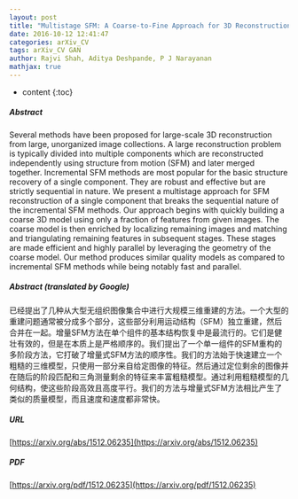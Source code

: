 ```yaml
---
layout: post
title: "Multistage SFM: A Coarse-to-Fine Approach for 3D Reconstruction"
date: 2016-10-12 12:41:47
categories: arXiv_CV
tags: arXiv_CV GAN
author: Rajvi Shah, Aditya Deshpande, P J Narayanan
mathjax: true
---
```


* content
{:toc}

##### Abstract
Several methods have been proposed for large-scale 3D reconstruction from large, unorganized image collections. A large reconstruction problem is typically divided into multiple components which are reconstructed independently using structure from motion (SFM) and later merged together. Incremental SFM methods are most popular for the basic structure recovery of a single component. They are robust and effective but are strictly sequential in nature. We present a multistage approach for SFM reconstruction of a single component that breaks the sequential nature of the incremental SFM methods. Our approach begins with quickly building a coarse 3D model using only a fraction of features from given images. The coarse model is then enriched by localizing remaining images and matching and triangulating remaining features in subsequent stages. These stages are made efficient and highly parallel by leveraging the geometry of the coarse model. Our method produces similar quality models as compared to incremental SFM methods while being notably fast and parallel.

##### Abstract (translated by Google)
已经提出了几种从大型无组织图像集合中进行大规模三维重建的方法。一个大型的重建问题通常被分成多个部分，这些部分利用运动结构（SFM）独立重建，然后合并在一起。增量SFM方法在单个组件的基本结构恢复中是最流行的。它们是健壮有效的，但是在本质上是严格顺序的。我们提出了一个单一组件的SFM重构的多阶段方法，它打破了增量式SFM方法的顺序性。我们的方法始于快速建立一个粗糙的三维模型，只使用一部分来自给定图像的特征。然后通过定位剩余的图像并在随后的阶段匹配和三角测量剩余的特征来丰富粗糙模型。通过利用粗糙模型的几何结构，使这些阶段高效且高度平行。我们的方法与增量式SFM方法相比产生了类似的质量模型，而且速度和速度都非常快。

##### URL
[https://arxiv.org/abs/1512.06235](https://arxiv.org/abs/1512.06235)

##### PDF
[https://arxiv.org/pdf/1512.06235](https://arxiv.org/pdf/1512.06235)


